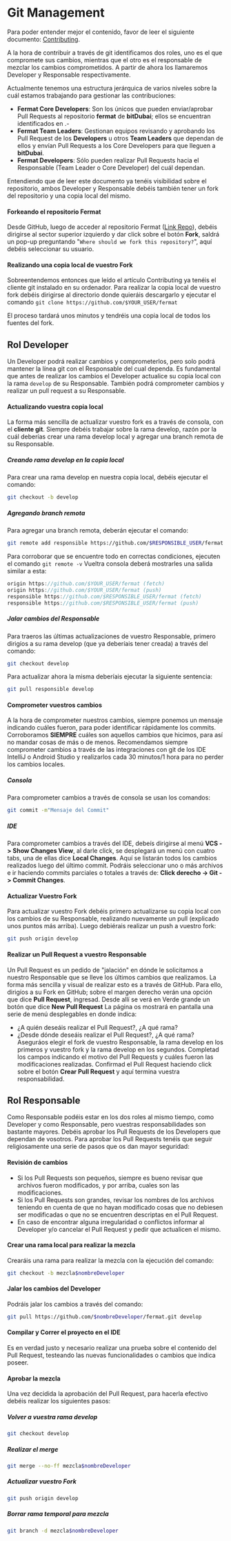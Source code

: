 # Git Management
Para poder entender mejor el contenido, favor de leer el siguiente documento: [Contributing](https://github.com/bitDubai/fermat/CONTRIBUTING.md).

A la hora de contribuir a través de git identificamos dos roles, uno es el que compromete sus cambios, mientras que el otro es el responsable de mezclar los cambios comprometidos.
A partir de ahora los llamaremos Developer y Responsable respectivamente.

Actualmente tenemos una estructura jerárquica de varios niveles sobre la cuál estamos trabajando para gestionar las contribuciones:
* **Fermat Core Developers**: Son los únicos que pueden enviar/aprobar Pull Requests al repositorio **fermat** de **bitDubai**; ellos se encuentran identificados en .-
* **Fermat Team Leaders**: Gestionan equipos revisando y aprobando los Pull Request de los **Developers** u otros **Team Leaders** que dependan de ellos y envían Pull Requests a los Core Developers para que lleguen a **bitDubai**.
* **Fermat Developers**: Sólo pueden realizar Pull Requests hacia el Responsable (Team Leader o Core Developer) del cuál dependan.

Entendiendo que de leer este documento ya tenéis visibilidad sobre el repositorio, ambos Developer y Responsable debéis también tener un fork del repositorio y una copia local del mismo.

#### Forkeando el repositorio Fermat
Desde GitHub, luego de acceder al repositorio Fermat ([Link Repo](https://github.com/bitDubai/fermat)), debéis dirigirse al sector superior izquierdo y dar click sobre el botón **Fork**, saldrá un pop-up preguntando "`Where should we fork this repository?`", aquí debéis seleccionar su usuario.

#### Realizando una copia local de vuestro Fork
Sobreentendemos entonces que leído el artículo Contributing ya tenéis el cliente git instalado en su ordenador.
Para realizar la copia local de vuestro fork debéis dirigirse al directorio donde quieráis descargarlo y ejecutar el comando ` git clone https://github.com/$YOUR_USER/fermat `

El proceso tardará unos minutos y tendréis una copia local de todos los fuentes del fork.

## Rol Developer
Un Developer podrá realizar cambios y comprometerlos, pero solo podrá mantener la línea git con el Responsable del cual dependa.
Es fundamental que antes de realizar los cambios el Developer actualice su copia local con la rama `develop` de su Responsable.
También podrá comprometer cambios y realizar un pull request a su Responsable.

#### Actualizando vuestra copia local
La forma más sencilla de actualizar vuestro fork es a través de consola, con el **cliente git**.
Siempre debéis trabajar sobre la rama develop, razón por la cuál deberías crear una rama develop local y agregar una branch remota de su Responsable.
##### Creando rama develop en la copia local
Para crear una rama develop en nuestra copia local, debéis ejecutar el comando:
```bash
git checkout -b develop
```
##### Agregando branch remota
Para agregar una branch remota, deberán ejecutar el comando:
```bash
git remote add responsible https://github.com/$RESPONSIBLE_USER/fermat 
```
Para corroborar que se encuentre todo en correctas condiciones, ejecuten el comando ` git remote -v `
Vueltra consola deberá mostrarles una salida similar a esta:
```js
origin https://github.com/$YOUR_USER/fermat (fetch)
origin https://github.com/$YOUR_USER/fermat (push)
responsible https://github.com/$RESPONSIBLE_USER/fermat (fetch)
responsible https://github.com/$RESPONSIBLE_USER/fermat (push)
```
##### Jalar cambios del Responsable
Para traeros las últimas actualizaciones de vuestro Responsable, primero dirigíos a su rama develop (que ya deberíais tener creada) a través del comando:
```bash
git checkout develop
```
Para actualizar ahora la misma deberíais ejecutar la siguiente sentencia:
```bash
git pull responsible develop 
```

#### Comprometer vuestros cambios
A la hora de comprometer nuestros cambios, siempre ponemos un mensaje indicando cuáles fueron, para poder identificar rápidamente los commits. Corroboramos **SIEMPRE** cuáles son aquellos cambios que hicimos, para así no mandar cosas de más o de menos.
Recomendamos siempre comprometer cambios a través de las integraciones con git de los IDE IntelliJ o Android Studio y realizarlos cada 30 minutos/1 hora para no perder los cambios locales.
##### Consola
Para comprometer cambios a través de consola se usan los comandos:
```bash
git commit -m"Mensaje del Commit"
```
##### IDE
Para comprometer cambios a través del IDE, debeís dirigirse al menú **VCS -> Show Changes View**, al darle click, se desplegará un menú con cuatro tabs, una de ellas dice **Local Changes**.
Aquí se listarán todos los cambios realizados luego del último commit. Podráis seleccionar uno o más archivos e ir haciendo commits parciales o totales a través de:
**Click derecho -> Git -> Commit Changes**.

#### Actualizar Vuestro Fork
Para actualizar vuestro Fork debéis primero actualizarse su copia local con los cambios de su Responsable, realizando nuevamente un pull (explicado unos puntos más arriba).
Luego debiérais realizar un push a vuestro fork:
```bash
git push origin develop
```

#### Realizar un Pull Request a vuestro Responsable
Un Pull Request es un pedido de "jalación" en dónde le solicitamos a nuestro Responsable que se lleve los últimos cambios que realizamos.
La forma más sencilla y visual de realizar esto es a través de GitHub.
Para ello, dirigíos a su Fork en GitHub; sobre el margen derecho verán una opción que dice **Pull Request**, ingresad.
Desde allí se verá en Verde grande un botón que dice **New Pull Request**
La página os mostrará en pantalla una serie de menú desplegables en donde indica:
* ¿A quién deseáis realizar el Pull Request?, ¿A qué rama?
* ¿Desde dónde deseáis realizar el Pull Request?, ¿A qué rama?
Aseguráos elegir el fork de vuestro Responsable, la rama develop en los primeros y vuestro fork y la rama develop en los segundos.
Completad los campos indicando el motivo del Pull Requests y cuáles fueron las modificaciones realizadas.
Confirmad el Pull Request haciendo click sobre el botón **Crear Pull Request** y aquí termina vuestra responsabilidad.

## Rol Responsable
Como Responsable podéis estar en los dos roles al mismo tiempo, como Developer y como Responsable, pero vuestras responsabilidades son bastante mayores.
Debéis aprobar los Pull Requests de los Developers que dependan de vosotros.
Para aprobar los Pull Requests tenéis que seguir religiosamente una serie de pasos que os dan mayor seguridad:

#### Revisión de cambios
* Si los Pull Requests son pequeños, siempre es bueno revisar que archivos fueron modificados, y por arriba, cuales son las modificaciones.
* Si los Pull Requests son grandes, revisar los nombres de los archivos teniendo en cuenta de que no hayan modificado cosas que no debiesen ser modificadas o que no se encuentren descriptas en el Pull Request.
* En caso de encontrar alguna irregularidad o conflictos informar al Developer y/o cancelar el Pull Request y pedir que actualicen el mismo.

#### Crear una rama local para realizar la mezcla
Crearáis una rama para realizar la mezcla con la ejecución del comando:
```bash
git checkout -b mezcla$nombreDeveloper
```

#### Jalar los cambios del Developer
Podráis jalar los cambios a través del comando:
```bash
git pull https://github.com/$nombreDeveloper/fermat.git develop
```

#### Compilar y Correr el proyecto en el IDE
Es en verdad justo y necesario realizar una prueba sobre el contenido del Pull Request, testeando las nuevas funcionalidades o cambios que indica poseer.

#### Aprobar la mezcla
Una vez decidida la aprobación del Pull Request, para hacerla efectivo debéis realizar los siguientes pasos:
##### Volver a vuestra rama develop
```bash
git checkout develop
```
##### Realizar el merge
```bash
git merge --no-ff mezcla$nombreDeveloper
```
##### Actualizar vuestro Fork
```bash
git push origin develop
```
##### Borrar rama temporal para mezcla
```bash
git branch -d mezcla$nombreDeveloper
```

